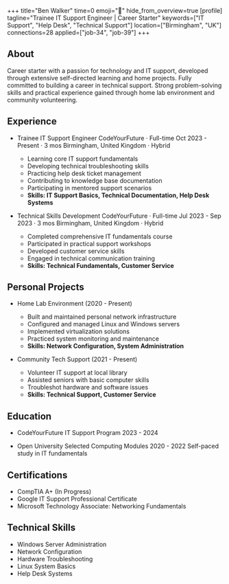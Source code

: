 +++
title="Ben Walker"
time=0
emoji="👤"
hide_from_overview=true
[profile]
tagline="Trainee IT Support Engineer | Career Starter"
keywords=["IT Support", "Help Desk", "Technical Support"]
location=["Birmingham", "UK"]
connections=28
applied=["job-34", "job-39"]
+++

## About

Career starter with a passion for technology and IT support, developed through extensive self-directed learning and home projects. Fully committed to building a career in technical support. Strong problem-solving skills and practical experience gained through home lab environment and community volunteering.

## Experience

- Trainee IT Support Engineer
  CodeYourFuture · Full-time
  Oct 2023 - Present · 3 mos
  Birmingham, United Kingdom · Hybrid

  - Learning core IT support fundamentals
  - Developing technical troubleshooting skills
  - Practicing help desk ticket management
  - Contributing to knowledge base documentation
  - Participating in mentored support scenarios
  - **Skills: IT Support Basics, Technical Documentation, Help Desk Systems**

- Technical Skills Development
  CodeYourFuture · Full-time
  Jul 2023 - Sep 2023 · 3 mos
  Birmingham, United Kingdom · Hybrid
  - Completed comprehensive IT fundamentals course
  - Participated in practical support workshops
  - Developed customer service skills
  - Engaged in technical communication training
  - **Skills: Technical Fundamentals, Customer Service**

## Personal Projects

- Home Lab Environment (2020 - Present)

  - Built and maintained personal network infrastructure
  - Configured and managed Linux and Windows servers
  - Implemented virtualization solutions
  - Practiced system monitoring and maintenance
  - **Skills: Network Configuration, System Administration**

- Community Tech Support (2021 - Present)
  - Volunteer IT support at local library
  - Assisted seniors with basic computer skills
  - Troubleshot hardware and software issues
  - **Skills: Technical Support, Customer Service**

## Education

- CodeYourFuture
  IT Support Program
  2023 - 2024

- Open University
  Selected Computing Modules
  2020 - 2022
  Self-paced study in IT fundamentals

## Certifications

- CompTIA A+ (In Progress)
- Google IT Support Professional Certificate
- Microsoft Technology Associate: Networking Fundamentals

## Technical Skills

- Windows Server Administration
- Network Configuration
- Hardware Troubleshooting
- Linux System Basics
- Help Desk Systems
